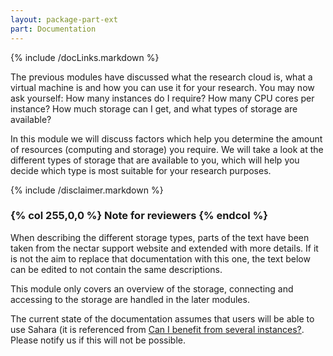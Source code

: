 ```yaml
---
layout: package-part-ext
part: Documentation
---
```

{% include /docLinks.markdown %}

The previous modules have discussed what the research cloud is, what a virtual machine is and how you can use it for your research. You may now ask yourself: How many instances do I require? How many CPU cores per instance? How much storage can I get, and what types of storage are available? 

In this module we will discuss factors which help you determine the amount of resources (computing and storage) you require. We will take a look at the different types of storage that are available to you, which will help you decide which type is most suitable for your research purposes. 

{% include /disclaimer.markdown %}

### {% col 255,0,0 %} Note for reviewers {% endcol %}

When describing the different storage types, parts of the text have been taken from the nectar support website and extended with more details. If it is not the aim to replace that documentation with this one, the text below can be edited to not contain the same descriptions.

This module only covers an overview of the storage, connecting and accessing to the storage are handled in the later modules.

The current state of the documentation assumes that users will be able to use Sahara (it is referenced from [Can I benefit from several instances?](instanceNumbers.html). Please notify us if this will not be possible.


